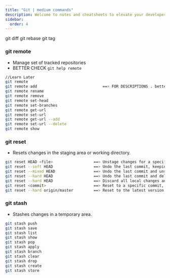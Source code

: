 ```yaml
---
title: "Git | medium commands"
description: Welcome to notes and cheatsheets to elevate your developer journey
sidebar:
  order: 4
---
```


git diff
git rebase
git tag

### git remote

- Manage set of tracked repositories
- BETTER CHECK `git help remote`

```bash
//Learn Later
git remote
git remote add                             ==> FOR DESCRIPTIONS . better check `git help remote`
git remote rename
git remote remove
git remote set-head
git remote set-branches
git remote get-url
git remote set-url
git remote get-url --add
git remote set-url --delete
git remote show

```

### git reset

- Resets changes in the staging area or working directory.

```bash
git reset HEAD <file>                  ==> Unstage changes for a specific file.
git reset --soft HEAD                  ==> Undo the last commit, keeping the changes staged.
git reset --mixed HEAD                 ==> Undo the last commit and unstage the changes.
git reset --hard HEAD                  ==> Undo the last commit and delete the changes.
git reset --hard HEAD                  ==> Discard all local changes and reset to the last commit.
git reset <commit>                     ==> Reset to a specific commit, discarding any commits after it.
git reset --hard origin/master         ==> Reset to the latest version of the remote master branch.

```

### git stash

- Stashes changes in a temporary area.

```bash
git stash push
git stash save
git stash list
git stash show
git stash pop
git stash apply
git stash branch
git stash clear
git stash drop
git stash create
git stash store
```

